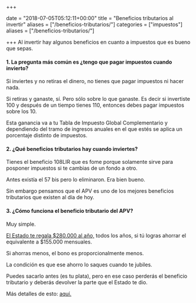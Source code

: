 +++

date = "2018-07-05T05:12:11+00:00"
title = "Beneficios tributarios al invertir"
aliases = ["/beneficios-tributarios/"]
categories = ["impuestos"]
aliases = ["/beneficios-tributarios/"]

+++
Al invertir hay algunos beneficios en cuanto a impuestos que es bueno que sepas.

#### 1. La pregunta más común es ¿tengo que pagar impuestos cuando invierto?

Si inviertes y no retiras el dinero, no tienes que pagar impuestos ni hacer nada.

Si retiras y ganaste, sí. Pero sólo sobre lo que ganaste. Es decir si invertiste 100 y después de un tiempo tienes 110, entonces debes pagar impuestos sobre los 10.

Esta ganancia va a tu Tabla de Impuesto Global Complementario y dependiendo del tramo de ingresos anuales en el que estés se aplica un porcentaje distinto de impuestos.

#### 2. ¿Qué beneficios tributarios hay cuando inviertes?

Tienes el beneficio 108LIR que es fome porque solamente sirve para posponer impuestos si te cambias de un fondo a otro.

Antes existía el 57 bis pero lo eliminaron. Era bien bueno.

Sin embargo pensamos que el APV es uno de los mejores beneficios tributarios que existen al día de hoy.

#### 3. ¿Cómo funciona el beneficio tributario del APV?

Muy simple.

[El Estado te regala $280.000 al año,](http://www.svs.cl/educa/602/w3-article-1721.html) todos los años, si tú logras ahorrar el equivalente a $155.000 mensuales.

Si ahorras menos, el bono es proporcionalmente menos.

La condición es que ese ahorro lo saques cuando te jubiles.

Puedes sacarlo antes (es tu plata), pero en ese caso perderás el beneficio tributario y deberás devolver la parte que el Estado te dio.

Más detalles de esto: [aquí.](http://www.svs.cl/educa/602/w3-article-1721.html)
